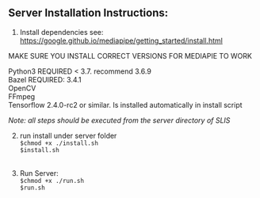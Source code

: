 ## Server Installation Instructions:

1. Install dependencies
see: https://google.github.io/mediapipe/getting_started/install.html

MAKE SURE YOU INSTALL CORRECT VERSIONS FOR MEDIAPIE TO WORK

Python3 REQUIRED < 3.7. recommend 3.6.9 <br />
Bazel REQUIRED: 3.4.1 <br />
OpenCV <br />
FFmpeg <br />
Tensorflow 2.4.0-rc2 or similar. Is installed automatically in install script

*Note: all steps should be executed from the server directory of SLIS*

2. run install under server folder <br>
`$chmod +x ./install.sh` <br>
`$install.sh` <br> <br>

3. Run Server: <br>
`$chmod +x ./run.sh` <br>
`$run.sh` <br>

